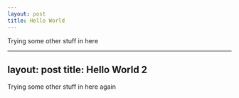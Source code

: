 ```yaml
---
layout: post
title: Hello World
---
```


Trying some other stuff in here

---
layout: post
title: Hello World 2
---

Trying some other stuff in here again




